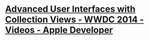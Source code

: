 # [Advanced User Interfaces with Collection Views - WWDC 2014 - Videos - Apple Developer](https://developer.apple.com/videos/play/wwdc2014/232/)
